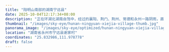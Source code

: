 ```yaml
---
title: "阳明山南部的湖南宁远县"
date: 2025-10-04T12:17:34+08:00
description: "正在环湖北湖南自驾中，经过的襄阳、荆门、荆州、常德和永州一路阴雨，直到永州南部的时候，天气才晴朗起来。多山的湖南，「逼迫」我们在一个又一个隧道中穿梭，等到穿过这片区域最高的阳明山，一下子豁然开朗，四周群山环绕，这里却独享一大片平原，还有绿得泛光的田陌。我们马上在不远处的宁远北停车区休息并起飞，拍下阳明山南部的宁远县谢家村。"
thumbnail: "/images/sky-eye/hunan-ningyuan-xiejia-village-thumb.jpg"
panorama_image: "/images/sky-eye/optimized/hunan-ningyuan-xiejia-village.webp"
location: "湖南省永州市宁远县谢家村"
coordinates: "25.832986,111.978778"
draft: false
---
```

